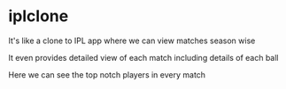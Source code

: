 # iplclone
It's like a clone to IPL app where we can view matches season wise

It even provides detailed view of each match including details of each ball

Here we can see the top notch players in every match
